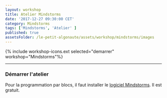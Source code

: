 ```yaml
---
layout: workshop
title: Atelier Mindstorms
date: '2017-12-27 09:30:00 CET'
category: Mindstorms
tags: ['Mindstorms', 'Atelier' ]
published: true
assetsFolder: /le-petit-algonaute/assets/workshop/mindstorms/images
---
```


{% include workshop-icons.ext selected="demarrer" workshop="Mindstorms"%}

---

### Démarrer l'atelier

Pour la programmation par blocs, il faut installer le [logiciel Mindstorms](https://www.lego.com/fr-fr/mindstorms/downloads/download-software). Il est gratuit.

